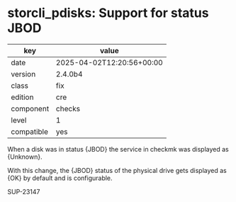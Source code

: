 [//]: # (werk v2)
# storcli_pdisks: Support for status JBOD

key        | value
---------- | ---
date       | 2025-04-02T12:20:56+00:00
version    | 2.4.0b4
class      | fix
edition    | cre
component  | checks
level      | 1
compatible | yes

When a disk was in status {JBOD} the service in checkmk was displayed as {Unknown}.

With this change, the {JBOD} status of the physical drive gets displayed as {OK} by default and is configurable.

SUP-23147

